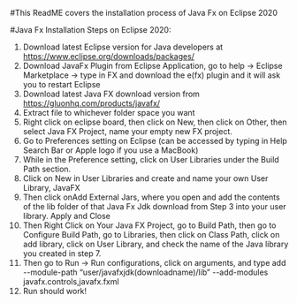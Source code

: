 #This ReadME covers the installation process of Java Fx on Eclipse 2020 

#Java Fx Installation Steps on Eclipse 2020:

1. Download latest Eclipse version for Java developers at https://www.eclipse.org/downloads/packages/
2. Download JavaFx Plugin from Eclipse Application, go to help -> Eclipse Marketplace -> type in FX and download the e(fx) plugin and it will ask you to restart Eclipse
3. Download latest Java FX download version from https://gluonhq.com/products/javafx/ 
4. Extract file to whichever folder space you want
5. Right click on eclipse board, then click on New, then click on Other, then select Java FX Project, name your empty new FX project.
6. Go to Preferences setting on Eclipse (can be accessed by typing in Help Search Bar or Apple logo if you use a MacBook)
7. While in the Preference setting, click on User Libraries under the Build Path section.
8. Click on New in User Libraries and create and name your own User Library, JavaFX
9. Then click onAdd External Jars, where you open and add the contents of the lib folder of that Java Fx Jdk download from Step 3 into your user library. Apply and Close
10. Then Right Click on Your Java FX Project,  go to Build Path, then go to Configure Build Path, go to Libraries, then click on Class Path, click on add library, click on User Library, and check the name of the Java library you created in step 7.
11. Then go to Run -> Run configurations, click on arguments, and type add --module-path “user/javafxjdk(downloadname)/lib” --add-modules javafx.controls,javafx.fxml
12. Run should work!
